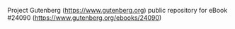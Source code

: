 Project Gutenberg (https://www.gutenberg.org) public repository for eBook #24090 (https://www.gutenberg.org/ebooks/24090)
